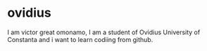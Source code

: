 # ovidius
I am victor great omonamo, I am a student of Ovidius University of Constanta and i want to learn codiing from github.
